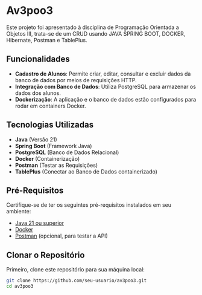 # Av3poo3

Este projeto foi apresentado à disciplina de Programação Orientada a Objetos III, trata-se de um CRUD usando JAVA SPRING BOOT, DOCKER, Hibernate, Postman e TablePlus.

## Funcionalidades

- **Cadastro de Alunos**: Permite criar, editar, consultar e excluir dados da banco de dados por meios de requisições HTTP.
- **Integração com Banco de Dados**: Utiliza PostgreSQL para armazenar os dados dos alunos.
- **Dockerização**: A aplicação e o banco de dados estão configurados para rodar em containers Docker.

## Tecnologias Utilizadas

- **Java** (Versão 21)
- **Spring Boot** (Framework Java)
- **PostgreSQL** (Banco de Dados Relacional)
- **Docker** (Containerização)
- **Postman** (Testar as Requisições)
- **TablePlus** (Conectar ao Banco de Dados containerizado)

## Pré-Requisitos

Certifique-se de ter os seguintes pré-requisitos instalados em seu ambiente:

- [Java 21 ou superior](https://adoptium.net/)
- [Docker](https://www.docker.com/get-started)
- [Postman](https://www.postman.com/) (opcional, para testar a API)


## Clonar o Repositório

Primeiro, clone este repositório para sua máquina local:

```bash
git clone https://github.com/seu-usuario/av3poo3.git
cd av3poo3
